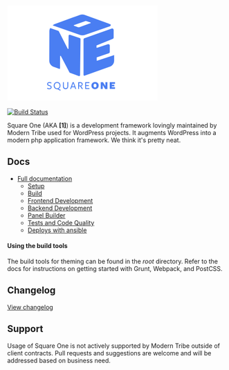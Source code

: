 ![./example/example.svg](./logo.svg)

[![Build Status](https://travis-ci.com/moderntribe/square-one.svg?token=1evq9eFenqSy9NpYbMyT&branch=master)](https://travis-ci.com/moderntribe/square-one)

Square One (AKA **\[1\]**) is a development framework lovingly maintained by Modern Tribe used for WordPress projects. It augments WordPress into a modern php application framework. We think it's pretty neat.   

## Docs

* [Full documentation](/docs/README.md)
    * [Setup](/docs/setup/README.md)
    * [Build](/docs/build/README.md)
    * [Frontend Development](/docs/build/README.md)
    * [Backend Development](/docs/build/README.md)
    * [Panel Builder](/docs/panels/README.md)
    * [Tests and Code Quality](/docs/tests/README.md)
    * [Deploys with ansible](/docs/ansible/README.md)

#### Using the build tools

The build tools for theming can be found in the *root* directory. Refer to the docs for instructions on getting started with Grunt, Webpack, and PostCSS.

## Changelog

[View changelog](./changelog.md)

## Support

Usage of Square One is not actively supported by Modern Tribe outside of client contracts. Pull requests and suggestions are welcome and will be addressed based on business need.
